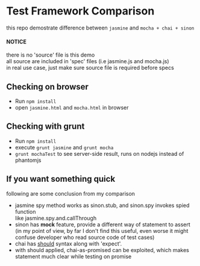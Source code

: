 # Test Framework Comparison
this repo demostrate difference between `jasmine` and `mocha + chai + sinon`

#### NOTICE
there is no 'source' file is this demo  
all source are included in 'spec' files (i.e jasmine.js and mocha.js)  
in real use case, just make sure source file is required before specs

## Checking on browser
- Run `npm install`
- open `jasmine.html` and `mocha.html` in browser

## Checking with grunt
- Run `npm install`
- execute `grunt jasmine` and `grunt mocha` 
- `grunt mochaTest` to see server-side result, runs on nodejs instead of phantomjs

## If you want something quick
following are some conclusion from my comparison
- jasmine spy method works as sinon.stub, and sinon.spy invokes spied function  
like jasmine.spy.and.callThrough
- sinon has **mock** feature, provide a different way of statement to assert  
(in my point of view, by far I don't find this useful, even worse it might confuse developer who read source code of test cases)
- chai has [should](http://chaijs.com/guide/styles/#differences) syntax along with 'expect'.
- with should applied, chai-as-promised can be exploited, which makes statement much clear while testing on promise
